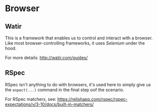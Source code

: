 # Browser

## Watir

This is a framework that enables us to control and interact with a browser. Like most browser-controlling frameworks, it uses _Selenium_ under the hood.

For more details: http://watir.com/guides/

## RSpec

RSpec isn't anything to do with browsers, it's used here to simply give us the `expect(...)` command in the final step oof the scenario.

For RSpec matchers, see: https://relishapp.com/rspec/rspec-expectations/v/3-10/docs/built-in-matchers/
